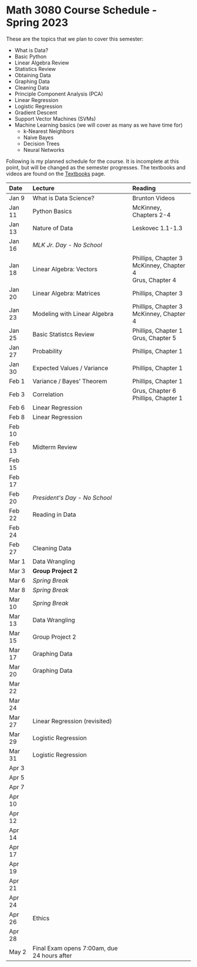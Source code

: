 # Math 3080 Course Schedule - Spring 2023
These are the topics that we plan to cover this semester:
* What is Data?
* Basic Python
* Linear Algebra Review
* Statistics Review
* Obtaining Data
* Graphing Data
* Cleaning Data
* Principle Component Analysis (PCA)
* Linear Regression
* Logistic Regression
* Gradient Descent
* Support Vector Machines (SVMs)
* Machine Learning basics (we will cover as many as we have time for)
  * k-Nearest Neighbors
  * Naive Bayes
  * Decision Trees
  * Neural Networks

Following is my planned schedule for the course. It is incomplete at this point, but will be changed as the semester progresses. The textbooks and videos are found on the [Textbooks](https://github.com/drolsonmi/math3080/blob/main/3080_Textbooks.md) page.

| Date   | Lecture                       | Reading                                                       |
| :----- | :------                       | :------                                                       |
| Jan 9  | What is Data Science?         | Brunton Videos                                                |
| Jan 11 | Python Basics                 | McKinney, Chapters 2-4                                        |
| Jan 13 | Nature of Data                | Leskovec 1.1-1.3                                              |
| Jan 16 | *MLK Jr. Day - No School*     |                                                               |
| Jan 18 | Linear Algebra: Vectors       | Phillips, Chapter 3<br>McKinney, Chapter 4<br>Grus, Chapter 4 |
| Jan 20 | Linear Algebra: Matrices      | Phillips, Chapter 3                                           |
| Jan 23 | Modeling with Linear Algebra  | Phillips, Chapter 3<br>McKinney, Chapter 4                    |
| Jan 25 | Basic Statistcs Review        | Phillips, Chapter 1<br>Grus, Chapter 5                        |
| Jan 27 | Probability                   | Phillips, Chapter 1                                           |
| Jan 30 | Expected Values / Variance    | Phillips, Chapter 1                                           |
| Feb 1  | Variance / Bayes' Theorem     | Phillips, Chapter 1                                           |
| Feb 3  | Correlation                   | Grus, Chapter 6<br>Phillips, Chapter 1                        |
| Feb 6  | Linear Regression             | |
| Feb 8  | Linear Regression             | |
| Feb 10 |                               | |
| Feb 13 | Midterm Review                | |
| Feb 15 |                               | |
| Feb 17 |                               | |
| Feb 20 | *President's Day - No School* | |
| Feb 22 | Reading in Data               | |
| Feb 24 |                               | |
| Feb 27 | Cleaning Data                 | |
| Mar 1  | Data Wrangling                | |
| Mar 3  | __Group Project 2__           | |
| Mar 6  | *Spring Break*                | |
| Mar 8  | *Spring Break*                | |
| Mar 10 | *Spring Break*                | |
| Mar 13 | Data Wrangling                | |
| Mar 15 | Group Project 2               | |
| Mar 17 | Graphing Data                 | |
| Mar 20 | Graphing Data                 | |
| Mar 22 |              | |
| Mar 24 |                               | |
| Mar 27 | Linear Regression (revisited) | |
| Mar 29 | Logistic Regression           | |
| Mar 31 | Logistic Regression           | |
| Apr 3  |               | |
| Apr 5  |            | |
| Apr 7  |                               | |
| Apr 10 |                   | |
| Apr 12 |                 | |
| Apr 14 |                               | |
| Apr 17 |                | |
| Apr 19 |                     | |
| Apr 21 |                               | |
| Apr 24 |    | |
| Apr 26 | Ethics                        | |
| Apr 28 |                               | |
| May 2  | Final Exam opens 7:00am, due 24 hours after | |
